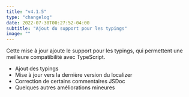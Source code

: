 ```yaml
---
title: "v4.1.5"
type: "changelog"
date: 2022-07-30T00:27:52-04:00
subtitle: "Ajout du support pour les typings"
image: ""
---
```


Cette mise à jour ajoute le support pour les typings, qui permettent une meilleure compatibilité avec TypeScript.

<!--more-->

- Ajout des typings
- Mise à jour vers la dernière version du localizer
- Correction de certains commentaires JSDoc
- Quelques autres améliorations mineures